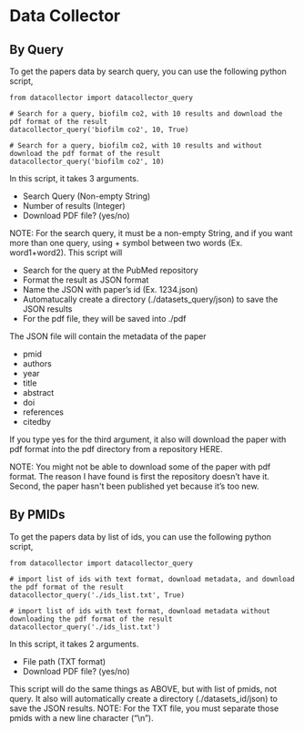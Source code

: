 # Data Collector
## By Query
To get the papers data by search query, you can use the following python script, 
```
from datacollector import datacollector_query

# Search for a query, biofilm co2, with 10 results and download the pdf format of the result 
datacollector_query('biofilm co2', 10, True)

# Search for a query, biofilm co2, with 10 results and without download the pdf format of the result 
datacollector_query('biofilm co2', 10)
```
In this script, it takes 3 arguments.
* Search Query (Non-empty String)
* Number of results (Integer)
* Download PDF file? (yes/no)

NOTE: For the search query, it must be a non-empty String, and if you want more than one query, using + symbol between two words (Ex. word1+word2).
This script will 
* Search for the query at the PubMed repository
* Format the result as JSON format
* Name the JSON with paper’s id (Ex. 1234.json)
* Automatucally create a directory (./datasets_query/json) to save the JSON results 
* For the pdf file, they will be saved into ./pdf

The JSON file will contain the metadata of the paper
* pmid
* authors
* year
* title
* abstract
* doi
* references
* citedby

If you type yes for the third argument, it also will download the paper with pdf format into the pdf directory from a repository HERE.

NOTE: You might not be able to download some of the paper with pdf format. The reason I have found is first the repository doesn’t have it. Second, the paper hasn't been published yet because it’s too new.

## By PMIDs
To get the papers data by list of ids, you can use the following python script, 
```
from datacollector import datacollector_query

# import list of ids with text format, download metadata, and download the pdf format of the result 
datacollector_query('./ids_list.txt', True)

# import list of ids with text format, download metadata without downloading the pdf format of the result 
datacollector_query('./ids_list.txt')

```
In this script, it takes 2 arguments.
* File path (TXT format)
* Download PDF file? (yes/no)

This script will do the same things as ABOVE, but with list of pmids, not query. It also will automatically create a directory (./datasets_id/json) to save the JSON results.
NOTE: For the TXT file, you must separate those pmids with a new line character (“\n”).